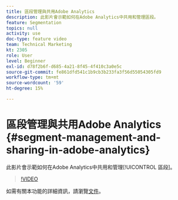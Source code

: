 ```yaml
---
title: 區段管理與共用Adobe Analytics
description: 此影片會示範如何在Adobe Analytics中共用和管理區段。
feature: Segmentation
topics: null
activity: use
doc-type: feature video
team: Technical Marketing
kt: 2305
role: User
level: Beginner
exl-id: d78f2b6f-d685-4a21-8f45-4f410c3a0e5c
source-git-commit: fe861dfd541c1b9cb3b233fa3f56d55054305fd9
workflow-type: tm+mt
source-wordcount: '59'
ht-degree: 15%

---
```


#  區段管理與共用Adobe Analytics {#segment-management-and-sharing-in-adobe-analytics}

此影片會示範如何在Adobe Analytics中共用和管理[!UICONTROL 區段]。

>[!VIDEO](https://video.tv.adobe.com/v/25402/?quality=12)

如需有關本功能的詳細資訊，請瀏覽[文件](https://experienceleague.adobe.com/docs/analytics/components/segmentation/segmentation-workflow/seg-manage.html?lang=en)。
